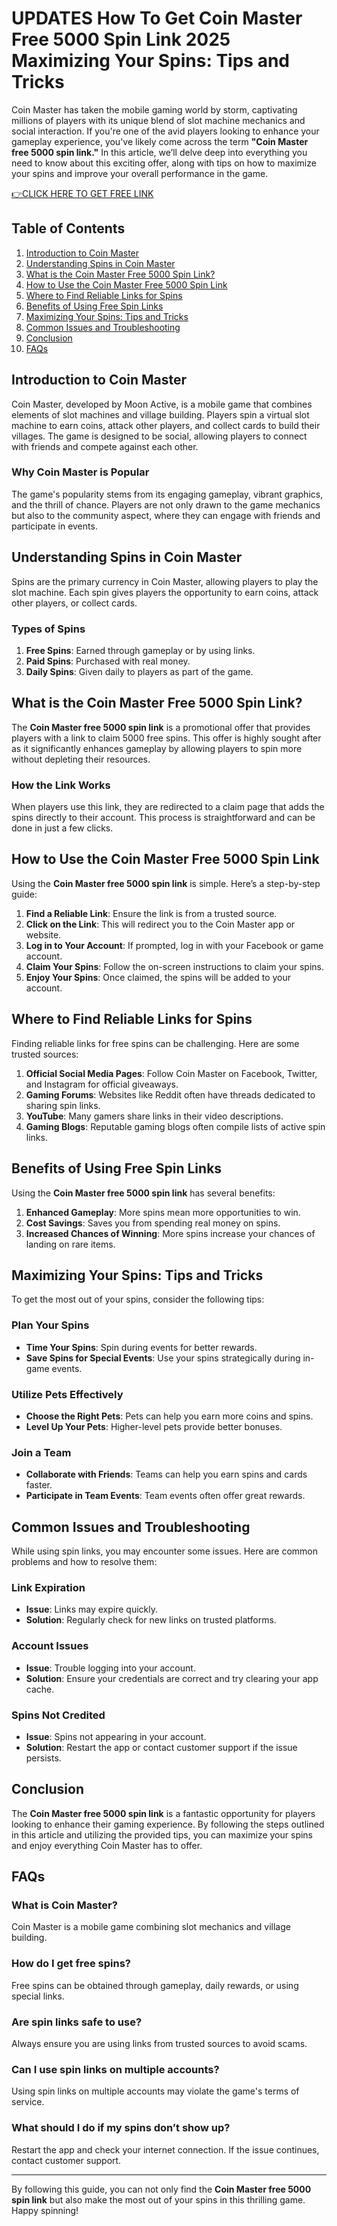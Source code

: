 # UPDATES How To Get Coin Master Free 5000 Spin Link 2025 Maximizing Your Spins: Tips and Tricks

Coin Master has taken the mobile gaming world by storm, captivating millions of players with its unique blend of slot machine mechanics and social interaction. If you're one of the avid players looking to enhance your gameplay experience, you've likely come across the term **"Coin Master free 5000 spin link."** In this article, we’ll delve deep into everything you need to know about this exciting offer, along with tips on how to maximize your spins and improve your overall performance in the game.

[👉CLICK HERE TO GET FREE LINK](https://todaylink.site/Coinspins)

## Table of Contents

1. [Introduction to Coin Master](#introduction-to-coin-master)
2. [Understanding Spins in Coin Master](#understanding-spins-in-coin-master)
3. [What is the Coin Master Free 5000 Spin Link?](#what-is-the-coin-master-free-5000-spin-link)
4. [How to Use the Coin Master Free 5000 Spin Link](#how-to-use-the-coin-master-free-5000-spin-link)
5. [Where to Find Reliable Links for Spins](#where-to-find-reliable-links-for-spins)
6. [Benefits of Using Free Spin Links](#benefits-of-using-free-spin-links)
7. [Maximizing Your Spins: Tips and Tricks](#maximizing-your-spins-tips-and-tricks)
8. [Common Issues and Troubleshooting](#common-issues-and-troubleshooting)
9. [Conclusion](#conclusion)
10. [FAQs](#faqs)

## Introduction to Coin Master

Coin Master, developed by Moon Active, is a mobile game that combines elements of slot machines and village building. Players spin a virtual slot machine to earn coins, attack other players, and collect cards to build their villages. The game is designed to be social, allowing players to connect with friends and compete against each other. 

### Why Coin Master is Popular

The game's popularity stems from its engaging gameplay, vibrant graphics, and the thrill of chance. Players are not only drawn to the game mechanics but also to the community aspect, where they can engage with friends and participate in events.

## Understanding Spins in Coin Master

Spins are the primary currency in Coin Master, allowing players to play the slot machine. Each spin gives players the opportunity to earn coins, attack other players, or collect cards.

### Types of Spins

1. **Free Spins**: Earned through gameplay or by using links.
2. **Paid Spins**: Purchased with real money.
3. **Daily Spins**: Given daily to players as part of the game.

## What is the Coin Master Free 5000 Spin Link?

The **Coin Master free 5000 spin link** is a promotional offer that provides players with a link to claim 5000 free spins. This offer is highly sought after as it significantly enhances gameplay by allowing players to spin more without depleting their resources.

### How the Link Works

When players use this link, they are redirected to a claim page that adds the spins directly to their account. This process is straightforward and can be done in just a few clicks.

## How to Use the Coin Master Free 5000 Spin Link

Using the **Coin Master free 5000 spin link** is simple. Here’s a step-by-step guide:

1. **Find a Reliable Link**: Ensure the link is from a trusted source.
2. **Click on the Link**: This will redirect you to the Coin Master app or website.
3. **Log in to Your Account**: If prompted, log in with your Facebook or game account.
4. **Claim Your Spins**: Follow the on-screen instructions to claim your spins.
5. **Enjoy Your Spins**: Once claimed, the spins will be added to your account.

## Where to Find Reliable Links for Spins

Finding reliable links for free spins can be challenging. Here are some trusted sources:

1. **Official Social Media Pages**: Follow Coin Master on Facebook, Twitter, and Instagram for official giveaways.
2. **Gaming Forums**: Websites like Reddit often have threads dedicated to sharing spin links.
3. **YouTube**: Many gamers share links in their video descriptions.
4. **Gaming Blogs**: Reputable gaming blogs often compile lists of active spin links.

## Benefits of Using Free Spin Links

Using the **Coin Master free 5000 spin link** has several benefits:

1. **Enhanced Gameplay**: More spins mean more opportunities to win.
2. **Cost Savings**: Saves you from spending real money on spins.
3. **Increased Chances of Winning**: More spins increase your chances of landing on rare items.

## Maximizing Your Spins: Tips and Tricks

To get the most out of your spins, consider the following tips:

### Plan Your Spins

- **Time Your Spins**: Spin during events for better rewards.
- **Save Spins for Special Events**: Use your spins strategically during in-game events.

### Utilize Pets Effectively

- **Choose the Right Pets**: Pets can help you earn more coins and spins.
- **Level Up Your Pets**: Higher-level pets provide better bonuses.

### Join a Team

- **Collaborate with Friends**: Teams can help you earn spins and cards faster.
- **Participate in Team Events**: Team events often offer great rewards.

## Common Issues and Troubleshooting

While using spin links, you may encounter some issues. Here are common problems and how to resolve them:

### Link Expiration

- **Issue**: Links may expire quickly.
- **Solution**: Regularly check for new links on trusted platforms.

### Account Issues

- **Issue**: Trouble logging into your account.
- **Solution**: Ensure your credentials are correct and try clearing your app cache.

### Spins Not Credited

- **Issue**: Spins not appearing in your account.
- **Solution**: Restart the app or contact customer support if the issue persists.

## Conclusion

The **Coin Master free 5000 spin link** is a fantastic opportunity for players looking to enhance their gaming experience. By following the steps outlined in this article and utilizing the provided tips, you can maximize your spins and enjoy everything Coin Master has to offer.

## FAQs

### What is Coin Master?

Coin Master is a mobile game combining slot mechanics and village building.

### How do I get free spins?

Free spins can be obtained through gameplay, daily rewards, or using special links.

### Are spin links safe to use?

Always ensure you are using links from trusted sources to avoid scams.

### Can I use spin links on multiple accounts?

Using spin links on multiple accounts may violate the game's terms of service.

### What should I do if my spins don’t show up?

Restart the app and check your internet connection. If the issue continues, contact customer support.

---

By following this guide, you can not only find the **Coin Master free 5000 spin link** but also make the most out of your spins in this thrilling game. Happy spinning!
